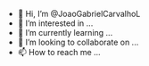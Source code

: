 - 👋 Hi, I’m @JoaoGabrielCarvalhoL
- 👀 I’m interested in ...
- 🌱 I’m currently learning ...
- 💞️ I’m looking to collaborate on ...
- 📫 How to reach me ...

<!---
JoaoGabrielCarvalhoL/JoaoGabrielCarvalhoL is a ✨ special ✨ repository because its `README.md` (this file) appears on your GitHub profile.
You can click the Preview link to take a look at your changes.
--->
